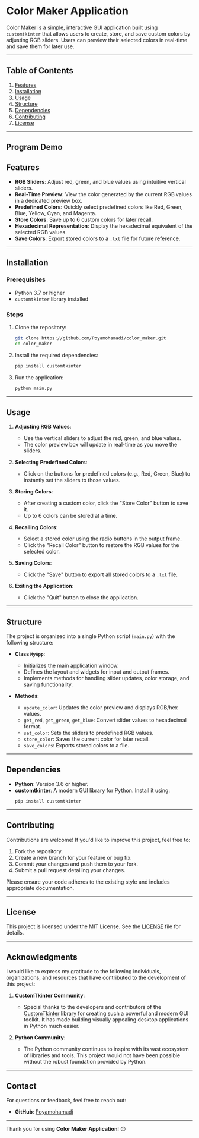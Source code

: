 # Color Maker Application 

Color Maker is a simple, interactive GUI application built using `customtkinter` that allows users to create, store, and save custom colors by adjusting RGB sliders. Users can preview their selected colors in real-time and save them for later use.

---

## Table of Contents
1. [Features](#features)
2. [Installation](#installation)
3. [Usage](#usage)
4. [Structure](#structure)
5. [Dependencies](#dependencies)
6. [Contributing](#contributing)
7. [License](#license)

---

## Program Demo



## Features
- **RGB Sliders**: Adjust red, green, and blue values using intuitive vertical sliders.
- **Real-Time Preview**: View the color generated by the current RGB values in a dedicated preview box.
- **Predefined Colors**: Quickly select predefined colors like Red, Green, Blue, Yellow, Cyan, and Magenta.
- **Store Colors**: Save up to 6 custom colors for later recall.
- **Hexadecimal Representation**: Display the hexadecimal equivalent of the selected RGB values.
- **Save Colors**: Export stored colors to a `.txt` file for future reference.

---

## Installation

### Prerequisites
- Python 3.7 or higher
- `customtkinter` library installed

### Steps
1. Clone the repository:
   ```bash
   git clone https://github.com/Poyamohamadi/color_maker.git
   cd color_maker
   ```

2. Install the required dependencies:
   ```bash
   pip install customtkinter
   ```

3. Run the application:
   ```bash
   python main.py
   ```

---

## Usage

1. **Adjusting RGB Values**:
   - Use the vertical sliders to adjust the red, green, and blue values.
   - The color preview box will update in real-time as you move the sliders.

2. **Selecting Predefined Colors**:
   - Click on the buttons for predefined colors (e.g., Red, Green, Blue) to instantly set the sliders to those values.

3. **Storing Colors**:
   - After creating a custom color, click the "Store Color" button to save it.
   - Up to 6 colors can be stored at a time.

4. **Recalling Colors**:
   - Select a stored color using the radio buttons in the output frame.
   - Click the "Recall Color" button to restore the RGB values for the selected color.

5. **Saving Colors**:
   - Click the "Save" button to export all stored colors to a `.txt` file.

6. **Exiting the Application**:
   - Click the "Quit" button to close the application.

---

## Structure

The project is organized into a single Python script (`main.py`) with the following structure:

- **Class `MyApp`**:
  - Initializes the main application window.
  - Defines the layout and widgets for input and output frames.
  - Implements methods for handling slider updates, color storage, and saving functionality.

- **Methods**:
  - `update_color`: Updates the color preview and displays RGB/hex values.
  - `get_red`, `get_green`, `get_blue`: Convert slider values to hexadecimal format.
  - `set_color`: Sets the sliders to predefined RGB values.
  - `store_color`: Saves the current color for later recall.
  - `save_colors`: Exports stored colors to a file.

---

## Dependencies

- **Python**: Version 3.6 or higher.
- **customtkinter**: A modern GUI library for Python. Install it using:
  ```bash
  pip install customtkinter
  ```

---

## Contributing

Contributions are welcome! If you'd like to improve this project, feel free to:

1. Fork the repository.
2. Create a new branch for your feature or bug fix.
3. Commit your changes and push them to your fork.
4. Submit a pull request detailing your changes.

Please ensure your code adheres to the existing style and includes appropriate documentation.

---

## License

This project is licensed under the MIT License. See the [LICENSE](LICENSE) file for details.

---

## Acknowledgments

I would like to express my gratitude to the following individuals, organizations, and resources that have contributed to the development of this project:

1. **CustomTkinter Community**:
   - Special thanks to the developers and contributors of the [CustomTkinter](https://github.com/TomSchimansky/CustomTkinter) library for creating such a powerful and modern GUI toolkit. It has made building visually appealing desktop applications in Python much easier.

2. **Python Community**:
   - The Python community continues to inspire with its vast ecosystem of libraries and tools. This project would not have been possible without the robust foundation provided by Python.

---

## Contact

For questions or feedback, feel free to reach out:

- **GitHub**: [Poyamohamadi](https://github.com/Poyamohamadi)

---

Thank you for using **Color Maker Application**! 😊
